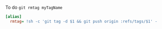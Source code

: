 To do `git rmtag myTagName`

```ini
[alias]
  rmtag= !sh -c 'git tag -d $1 && git push origin :refs/tags/$1' -

```

